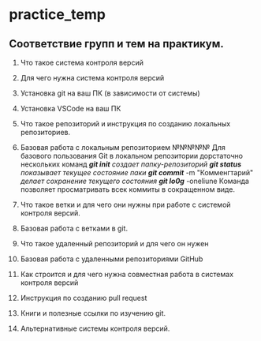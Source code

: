 # practice_temp

## Соответствие групп и тем на практикум.

1. Что такое система контроля версий
2. Для чего нужна система контроля версий
3. Установка git на ваш ПК (в зависимости от системы)
4. Установка VSCode на ваш ПК
5. Что такое репозиторий и инструкция по созданию локальных репозиториев.
6. Базовая работа с локальным репозиторием
№№№№№ Для базового пользования Git в локальном репозитории дорстаточно нескольких команд
***git init*** *создает папку-репозиторий* 
***git status*** *показывает текущее состояние паки*
***git сommit*** -m "Комменгтарий" *делает сохранение текущего состояния*
***git lo0g*** -oneliune Команда позволяет просматривать всек коммиты в сокращенном виде.   

7. Что такое ветки и для чего они нужны при работе с системой контроля версий.
8. Базовая работа с ветками в git.
9. Что такое удаленный репозиторий и для чего он нужен
10. Базовая работа с удаленными репозиториями GitHub
11. Как строится и для чего нужна совместная работа в системах контроля версий
12. Инструкция по созданию pull request
13. Книги и полезные ссылки по изучению git.
14. Альтернативные системы контроля версий.
